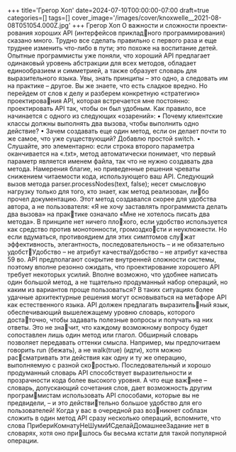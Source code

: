 +++
title='Грегор Хоп'
date=2024-07-10T00:00:00-07:00
draft=true
categories=[]
tags=[]
cover_image='/images/cover/knoxwelle__2021-08-08T051054.000Z.jpg'
+++
Грегор Хоп
О важ­но­сти и слож­но­сти про­ек­ти­ро­ва­ния хо­ро­ших API (интерфейсов прикладного программирования) сказано много. Трудно все сделать правильно с первого 
раза и еще труднее изменить что-либо в пути; это похоже на воспитание детей. 
Опытные программисты уже поняли, что хороший API предлагает одинаковый 
уровень абстракции для всех методов, обладает единообразием и симметрией, 
а также образует словарь для выразительного языка. Увы, знать принципы – это 
одно, а следовать им на практике – другое. Вы же знаете, что есть сладкое вредно.
Но перейдем от слов к делу и разберем конкретную «стратегию» проектирования API, которая встречается мне постоянно: проектировать API так, чтобы он 
был удобным. Как правило, все начинается с одного из следующих «озарений»:
• Почему клиентские классы должны выполнять два вызова, чтобы выполнить 
одно действие?
• Зачем создавать еще один метод, если он делает почти то же самое, что уже 
существующий? Добавлю простой switch.
• Слушайте, это элементарно: если строка второго параметра оканчивается на 
«.txt», метод автоматически понимает, что первый параметр является именем 
файла, так что не нужно создавать два метода.
Намерения благие, но приведенные решения чреваты снижением читаемости 
кода, использующего ваш API. Следующий вызов метода
parser.processNodes(text, false);
несет смысловую нагрузку только для того, кто знает, как метод реализован, либо прочел документацию. Этот метод создавался скорее для удобства автора, а не 
пользователя: «Я не хочу заставлять программиста делать два вызова» на практике означало «Мне не хотелось писать два метода». В принципе нет ничего плохого, если удобство используется как средство против монотонности, громоздкости и неуклюжести. Но если вдуматься, противоядием для этих симптомов служат эффективность, элегантность, последовательность – и не обязательно удобстУдобство – не атрибут качестваУдобство – не атрибут качества 59
во. API предполагают сокрытие внутренней сложности системы, поэтому вполне 
резонно ожидать, что проектирование хорошего API требует некоторых усилий. 
Вполне возможно, что удобнее написать один большой метод, а не тщательно 
продуманный набор операций, но каким из вариантов проще пользоваться?
В таких ситуациях более удачные архитектурные решения могут основываться 
на метафоре API как естественного языка. API должен предлагать выразительный язык, обеспечивающий вышележащему уровню словарь, которого достаточно, чтобы задавать полезные вопросы и получать на них ответы. Это не значит, что каждому возможному вопросу будет сопоставлен лишь один метод или 
глагол. Обширный словарь позволяет передавать оттенки смысла. Например, 
мы предпочитаем говорить run (бежать), а не walk(true) (идти), хотя можно рассматривать эти действия как одну и ту же операцию, выполняемую с разной скоростью. Последовательный и хорошо продуманный словарь API способствует 
выразительности и прозрачности кода более высокого уровня. А что еще важнее – словарь, допускающий сочетания слов, дает возможность другим программистам использовать API способами, которые вы не предвидели, – и это действительно большое удобство для его пользователей! Когда у вас в очередной раз возникнет соблазн сложить в один метод API сразу несколько операций, вспомните, 
что слова ПрибериКомнатуНеШумиИСделайДомашнееЗадание нет в словарях, хотя оно пришлось бы весьма кстати для такой популярной операции.